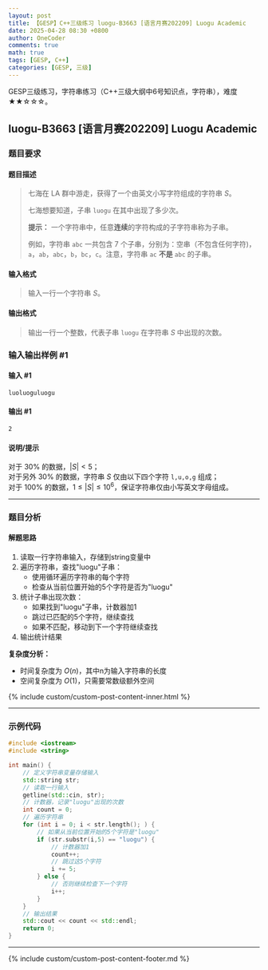 ```yaml
---
layout: post
title: 【GESP】C++三级练习 luogu-B3663 [语言月赛202209] Luogu Academic
date: 2025-04-28 08:30 +0800
author: OneCoder
comments: true
math: true
tags: [GESP, C++]
categories: [GESP, 三级]
---
```

GESP三级练习，字符串练习（C++三级大纲中6号知识点，字符串），难度★★☆☆☆。

<!--more-->

## luogu-B3663 [语言月赛202209] Luogu Academic

### 题目要求

#### 题目描述

>七海在 LA 群中游走，获得了一个由英文小写字符组成的字符串 $S$。
>
>七海想要知道，子串 `luogu` 在其中出现了多少次。
>
>**提示：**  一个字符串中，任意**连续**的字符构成的子字符串称为子串。
>
>例如，字符串 `abc` 一共包含 7 个子串，分别为：空串（不包含任何字符)，`a`，`ab`，`abc`，`b`，`bc`，`c`。注意，字符串 `ac` **不是** `abc` 的子串。

#### 输入格式

>输入一行一个字符串 $S$。

#### 输出格式

>输出一行一个整数，代表子串 `luogu` 在字符串 $S$ 中出现的次数。

### 输入输出样例 #1

#### 输入 #1

```console
luoluoguluogu
```

#### 输出 #1

```console
2
```

#### 说明/提示

对于 $30\%$ 的数据，$|S| < 5$；  
对于另外 $30\%$ 的数据，字符串 $S$ 仅由以下四个字符 `l,u,o,g` 组成；  
对于 $100\%$ 的数据，$1 \le |S| \le 10^6$，保证字符串仅由小写英文字母组成。

---

### 题目分析

#### 解题思路

1. 读取一行字符串输入，存储到string变量中
2. 遍历字符串，查找"luogu"子串：
   - 使用循环遍历字符串的每个字符
   - 检查从当前位置开始的5个字符是否为"luogu"
3. 统计子串出现次数：
   - 如果找到"luogu"子串，计数器加1
   - 跳过已匹配的5个字符，继续查找
   - 如果不匹配，移动到下一个字符继续查找
4. 输出统计结果

**复杂度分析：**

- 时间复杂度为 $O(n)$，其中n为输入字符串的长度
- 空间复杂度为 $O(1)$，只需要常数级额外空间
  
{% include custom/custom-post-content-inner.html %}

---

### 示例代码

```cpp
#include <iostream>
#include <string>

int main() {
    // 定义字符串变量存储输入
    std::string str;
    // 读取一行输入
    getline(std::cin, str);
    // 计数器，记录"luogu"出现的次数
    int count = 0;
    // 遍历字符串
    for (int i = 0; i < str.length(); ) {
        // 如果从当前位置开始的5个字符是"luogu"
        if (str.substr(i,5) == "luogu") {
            // 计数器加1
            count++;
            // 跳过这5个字符
            i += 5;
        } else {
            // 否则继续检查下一个字符
            i++;
        }
    }
    // 输出结果
    std::cout << count << std::endl;
    return 0;
}
```

---

{% include custom/custom-post-content-footer.md %}

